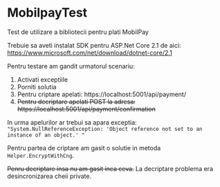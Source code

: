 # MobilpayTest
Test de utilizare a bibliotecii pentru plati MobilPay

Trebuie sa aveti instalat SDK pentru ASP.Net Core 2.1 de aici: https://www.microsoft.com/net/download/dotnet-core/2.1

Pentru testare am gandit urmatorul scenariu:
1. Activati exceptiile
2. Porniti solutia
3. Pentru criptare apelati: https://localhost:5001/api/payment/
4. ~~Pentru decriptare apelati POST la adresa: https://localhost:5001/api/payment/confirmation~~

In urma apelurilor ar trebui sa apara exceptia: `"System.NullReferenceException: 'Object reference not set to an instance of an object.'
"`

Pentru partea de criptare am gasit o solutie in metoda `Helper.EncryptWithCng`. 

~~Penru decriptare insa nu am gasit inca ceva.~~ La decriptare problema era desincronizarea cheii private.
